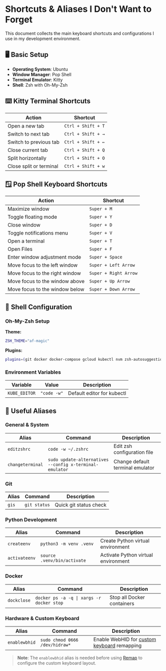# Shortcuts & Aliases I Don't Want to Forget

This document collects the main keyboard shortcuts and configurations I use in my development environment.

## 🖥️ Basic Setup

- **Operating System**: Ubuntu
- **Window Manager**: Pop Shell
- **Terminal Emulator**: Kitty
- **Shell**: Zsh with Oh-My-Zsh

## ⌨️ Kitty Terminal Shortcuts

| Action                   | Shortcut                |
|--------------------------|-------------------------|
| Open a new tab           | `Ctrl + Shift + T`      |
| Switch to next tab       | `Ctrl + Shift + →`      |
| Switch to previous tab   | `Ctrl + Shift + ←`      |
| Close current tab        | `Ctrl + Shift + Q`      |
| Split horizontally       | `Ctrl + Shift + O`      |
| Close split or terminal  | `Ctrl + Shift + w`      |

## 🪟 Pop Shell Keyboard Shortcuts

| Action                              | Shortcut                  |
|------------------------------------|---------------------------|
| Maximize window                    | `Super + M`               |
| Toggle floating mode               | `Super + Y`               |
| Close window                       | `Super + D`               |
| Toggle notifications menu          | `Super + V`               |
| Open a terminal                    | `Super + T`               |
| Open Files                         | `Super + F`               |
| Enter window adjustment mode       | `Super + Space`           |
| Move focus to the left window      | `Super + Left Arrow`      |
| Move focus to the right window     | `Super + Right Arrow`     |
| Move focus to the window above     | `Super + Up Arrow`        |
| Move focus to the window below     | `Super + Down Arrow`      |

## 🐚 Shell Configuration

### Oh-My-Zsh Setup

**Theme:**
```bash
ZSH_THEME="af-magic"
```

**Plugins:**
```bash
plugins=(git docker docker-compose gcloud kubectl nvm zsh-autosuggestions zsh-syntax-highlighting)
```

### Environment Variables

| Variable        | Value           | Description                    |
|-----------------|-----------------|--------------------------------|
| `KUBE_EDITOR`   | `"code -w"`     | Default editor for kubectl    |

## 🔧 Useful Aliases

### General & System

| Alias              | Command                                              | Description                           |
|--------------------|------------------------------------------------------|---------------------------------------|
| `editzshrc`        | `code -w ~/.zshrc`                                  | Edit zsh configuration file           |
| `changeterminal`   | `sudo update-alternatives --config x-terminal-emulator` | Change default terminal emulator |

### Git

| Alias     | Command      | Description            |
|-----------|--------------|------------------------|
| `gis`     | `git status` | Quick git status check |

### Python Development

| Alias          | Command                        | Description                    |
|----------------|--------------------------------|--------------------------------|
| `createenv`    | `python3 -m venv .venv`        | Create Python virtual environment |
| `activateenv`  | `source .venv/bin/activate`    | Activate Python virtual environment |

### Docker

| Alias       | Command                              | Description                  |
|-------------|--------------------------------------|------------------------------|
| `dockclose` | `docker ps -a -q \| xargs -r docker stop` | Stop all Docker containers |

### Hardware & Custom Keyboard

| Alias          | Command                        | Description                                    |
|----------------|--------------------------------|------------------------------------------------|
| `enablewbhid`  | `sudo chmod 0666 /dev/hidraw*` | Enable WebHID for [custom keyboard](https://shop.yushakobo.jp/products/ergo68?srsltid=AfmBOooudKzfT2ei_vvEQ10X4z9P25RyCY7CwjRBGARdegu56czVlCKU) remapping |

> **Note**: The `enablewbhid` alias is needed before using [Remap](https://remap-keys.app/) to configure the custom keyboard layout.